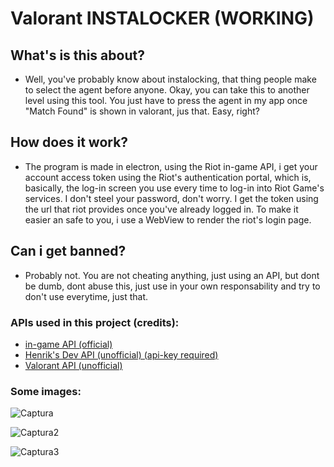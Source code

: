 # Valorant INSTALOCKER (WORKING)

## What's is this about?
- Well, you've probably know about instalocking, that thing people make to select the agent before anyone. Okay, you can take this to another level using this tool. You just have to press the agent in my app once "Match Found" is shown in valorant, jus that. Easy, right?

## How does it work?
- The program is made in electron, using the Riot in-game API, i get your account access token using the Riot's authentication portal, which is, basically, the log-in screen you use every time to log-in into Riot Game's services. I don't steel your password, don't worry. I get the token using the url that riot provides once you've already logged in. To make it easier an safe to you, i use a WebView to render the riot's login page.

## Can i get banned?
- Probably not. You are not cheating anything, just using an API, but dont be dumb, dont abuse this, just use in your own responsability and try to don't use everytime, just that.

### APIs used in this project (credits):
- [in-game API (official)](https://valapidocs.techchrism.me/)
- [Henrik's Dev API (unofficial) (api-key required)](https://docs.henrikdev.xyz/) 
- [Valorant API (unofficial)](https://valorant-api.com/)

### Some images:
![Captura](https://github.com/user-attachments/assets/1dfbebba-0ebc-4015-b57f-7053abc91fcb)

![Captura2](https://github.com/user-attachments/assets/af2d218d-e088-4560-af73-8a96a4d950f6)

![Captura3](https://github.com/user-attachments/assets/cb0a4320-1c79-41db-8bef-600da4380095)
